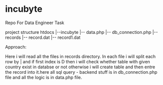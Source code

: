 # incubyte
Repo For Data Engineer Task



project structure
htdocs
|--incubyte
      |-- data.php
      |-- db_connection.php
      |-- records
          |-- record.dat
          |-- record1.dat
     
Approach:

Here i will read all the files in records directory. In each file i will split each row by | and if first index is D then i will check  whether table with given country  exist in 
databse or not otherwise i will create table and then entre the record into it.here all sql query - backend stuff is in db_connection.php file and all the logic is in data.php file.

